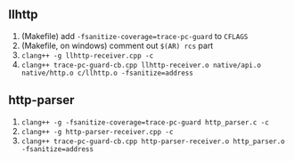 ## llhttp

1. (Makefile) add `-fsanitize-coverage=trace-pc-guard` to `CFLAGS`
2. (Makefile, on windows) comment out `$(AR) rcs` part
3. `clang++ -g llhttp-receiver.cpp -c`
4. `clang++ trace-pc-guard-cb.cpp llhttp-receiver.o native/api.o native/http.o c/llhttp.o -fsanitize=address`

## http-parser

1. `clang++ -g -fsanitize-coverage=trace-pc-guard http_parser.c -c`
2. `clang++ -g http-parser-receiver.cpp -c`
3. `clang++ trace-pc-guard-cb.cpp http-parser-receiver.o http_parser.o -fsanitize=address`